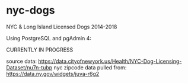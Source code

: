 # nyc-dogs
NYC & Long Island Licensed Dogs 2014-2018

Using PostgreSQL and pgAdmin 4:

CURRENTLY IN PROGRESS

source data: https://data.cityofnewyork.us/Health/NYC-Dog-Licensing-Dataset/nu7n-tubp
nyc zipcode data pulled from: https://data.ny.gov/widgets/juva-r6g2
